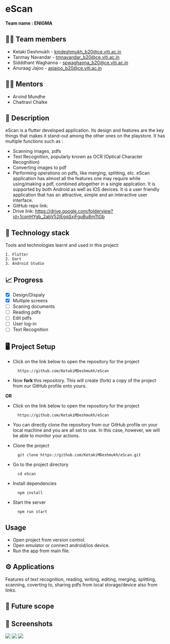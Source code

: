 


# eScan

**Team name : ENIGMA**





## 👨‍💻 Team members

- Ketaki Deshmukh - kmdeshmukh_b20@ce.vjti.ac.in
- Tanmay Navandar - tmnavandar_b20@ce.vjti.ac.in
- Sidddhant Waghanna - spwaghanna_b20@ce.vjti.ac.in
- Anuraag Jajoo - asjajoo_b20@ce.vjti.ac.in

## 👨‍🏫 Mentors
- Arvind Mundhe
- Chaitravi Chalke
## 📝 Description
eScan is a flutter developed application. Its design and features are the key things that makes it stand-out among the other ones on the playstore. It has multiple functions such as :
- Scanning images, pdfs
- Text Recognition, popularly known as OCR (Optical Character Recognition)
- Converting images  to pdf
- Performing operations on pdfs, like merging, splitting, etc.
  eScan application  has almost all the features one may require while using/making a pdf, combined altogether in a single applcation. It is supported by both Android as well as IOS devices. It is a user friendly application that has an attractive, simple and an interactive user interface.
- GitHub repo link: <link>
- Drive link: https://drive.google.com/folderview?id=1cqnHYgb_2abV52IEgqSxjFguBu8mTtGb
## 🧰 Technology stack

Tools and technologies learnt and used in this project:

    1. Flutter
    2. Dart
    3. Android Studio


## 📈 Progress
- [x]  Design/Dispaly
- [x]  Multiple screens
- [ ]  Scaning documents
- [ ]  Reading pdfs
- [ ]  Edit pdfs
- [ ]  User log-in
- [ ]  Text Recognition

## 🖥️ Project Setup


- Click on the link below to open the repository for the project

        https://github.com/KetakiMDeshmukh/eScan

- Now **fork** this repository. This will create (fork) a copy of the project from our GitHub profile onto yours.


**OR**

- Click on the link below to open the repository for the project

        https://github.com/KetakiMDeshmukh/eScan

- You can directly clone the repository from our GitHub profile on your local machine and you are all set to use. In this case, however, we will be able to monitor your actions.

- Clone the project

        git clone https://github.com/KetakiMDeshmukh/eScan.git


- Go to the project directory

        cd eScan

- Install dependencies

        npm install


- Start the server

        npm run start

## Usage
- Open project from version control.
- Open emulator or connect android/ios device.
- Run the app from main file.

## ⚙️ Applications
Features of text recognition, reading, writing, editing, merging, splitting, scanning, coverting to, sharing pdfs from local storage/device also from links.

## 🔭 Future scope
## 📱 Screenshots

<img src="/assets/images/Screen1.jpg">
<img src="/assets/images/Screen2.jpg">
<img src="/assets/images/Screen3.jpg">

